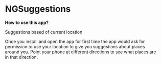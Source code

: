 # NGSuggestions

<b>How to use this app?</b>
 
 Suggestions based of current location
 
 Once you install and open the app for first time the app would ask for permission to use your location
 to give you suggestions about places around you. Point your phone at different directions to see what places 
 are in that direction.
 
 
 
